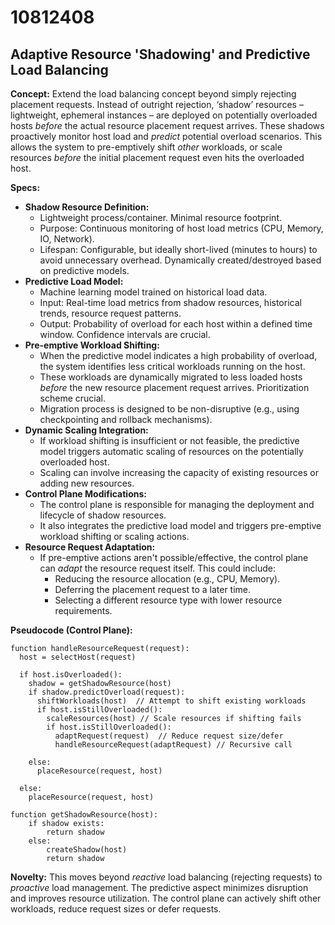 # 10812408

## Adaptive Resource 'Shadowing' and Predictive Load Balancing

**Concept:** Extend the load balancing concept beyond simply rejecting placement requests. Instead of outright rejection, ‘shadow’ resources – lightweight, ephemeral instances – are deployed on potentially overloaded hosts *before* the actual resource placement request arrives. These shadows proactively monitor host load and *predict* potential overload scenarios.  This allows the system to pre-emptively shift *other* workloads, or scale resources *before* the initial placement request even hits the overloaded host.

**Specs:**

*   **Shadow Resource Definition:**
    *   Lightweight process/container. Minimal resource footprint.
    *   Purpose: Continuous monitoring of host load metrics (CPU, Memory, IO, Network).
    *   Lifespan: Configurable, but ideally short-lived (minutes to hours) to avoid unnecessary overhead.  Dynamically created/destroyed based on predictive models.
*   **Predictive Load Model:**
    *   Machine learning model trained on historical load data.
    *   Input: Real-time load metrics from shadow resources, historical trends, resource request patterns.
    *   Output: Probability of overload for each host within a defined time window. Confidence intervals are crucial.
*   **Pre-emptive Workload Shifting:**
    *   When the predictive model indicates a high probability of overload, the system identifies less critical workloads running on the host.
    *   These workloads are dynamically migrated to less loaded hosts *before* the new resource placement request arrives.  Prioritization scheme crucial.
    *   Migration process is designed to be non-disruptive (e.g., using checkpointing and rollback mechanisms).
*   **Dynamic Scaling Integration:**
    *   If workload shifting is insufficient or not feasible, the predictive model triggers automatic scaling of resources on the potentially overloaded host.
    *   Scaling can involve increasing the capacity of existing resources or adding new resources.
*   **Control Plane Modifications:**
    *   The control plane is responsible for managing the deployment and lifecycle of shadow resources.
    *   It also integrates the predictive load model and triggers pre-emptive workload shifting or scaling actions.
*   **Resource Request Adaptation:**
    *   If pre-emptive actions aren't possible/effective, the control plane can *adapt* the resource request itself. This could include:
        *   Reducing the resource allocation (e.g., CPU, Memory).
        *   Deferring the placement request to a later time.
        *   Selecting a different resource type with lower resource requirements.

**Pseudocode (Control Plane):**

```
function handleResourceRequest(request):
  host = selectHost(request)

  if host.isOverloaded():
    shadow = getShadowResource(host)
    if shadow.predictOverload(request):
      shiftWorkloads(host)  // Attempt to shift existing workloads
      if host.isStillOverloaded():
        scaleResources(host) // Scale resources if shifting fails
        if host.isStillOverloaded():
          adaptRequest(request)  // Reduce request size/defer
          handleResourceRequest(adaptRequest) // Recursive call

    else:
      placeResource(request, host)

  else:
    placeResource(request, host)

function getShadowResource(host):
    if shadow exists:
        return shadow
    else:
        createShadow(host)
        return shadow

```

**Novelty:**  This moves beyond *reactive* load balancing (rejecting requests) to *proactive* load management. The predictive aspect minimizes disruption and improves resource utilization. The control plane can actively shift other workloads, reduce request sizes or defer requests.